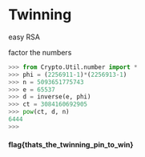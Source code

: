 # Twinning

easy RSA

factor the numbers
```python
>>> from Crypto.Util.number import *
>>> phi = (2256911-1)*(2256913-1)
>>> n = 5093651775743
>>> e = 65537
>>> d = inverse(e, phi)
>>> ct = 3084160692905
>>> pow(ct, d, n)
6444
>>> 
```
#### flag{thats_the_twinning_pin_to_win}
